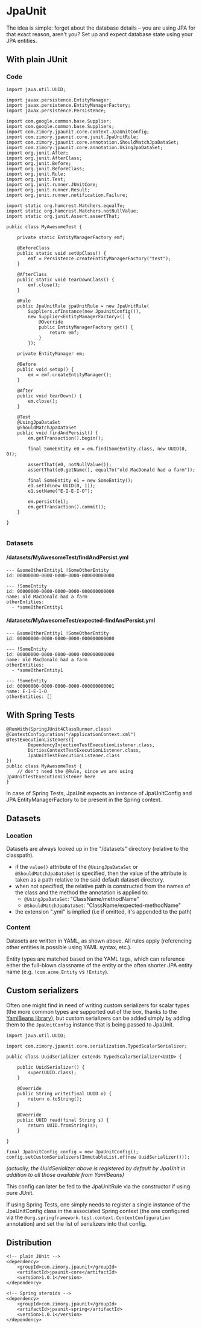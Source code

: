 # JpaUnit

The idea is simple: forget about the database details – you are using JPA for that exact reason, aren't you? Set up and expect database state using your JPA entities.

## With plain JUnit

### Code

```
import java.util.UUID;

import javax.persistence.EntityManager;
import javax.persistence.EntityManagerFactory;
import javax.persistence.Persistence;

import com.google.common.base.Supplier;
import com.google.common.base.Suppliers;
import com.zimory.jpaunit.core.context.JpaUnitConfig;
import com.zimory.jpaunit.core.junit.JpaUnitRule;
import com.zimory.jpaunit.core.annotation.ShouldMatchJpaDataSet;
import com.zimory.jpaunit.core.annotation.UsingJpaDataSet;
import org.junit.After;
import org.junit.AfterClass;
import org.junit.Before;
import org.junit.BeforeClass;
import org.junit.Rule;
import org.junit.Test;
import org.junit.runner.JUnitCore;
import org.junit.runner.Result;
import org.junit.runner.notification.Failure;

import static org.hamcrest.Matchers.equalTo;
import static org.hamcrest.Matchers.notNullValue;
import static org.junit.Assert.assertThat;

public class MyAwesomeTest {

    private static EntityManagerFactory emf;

    @BeforeClass
    public static void setUpClass() {
        emf = Persistence.createEntityManagerFactory("test");
    }

    @AfterClass
    public static void tearDownClass() {
        emf.close();
    }
    
    @Rule
    public JpaUnitRule jpaUnitRule = new JpaUnitRule(
        Suppliers.ofInstance(new JpaUnitConfig()), 
        new Supplier<EntityManagerFactory>() {
            @Override
            public EntityManagerFactory get() {
                return emf;
            }
        });

    private EntityManager em;

    @Before
    public void setUp() {
        em = emf.createEntityManager();
    }

    @After
    public void tearDown() {
        em.close();
    }

    @Test
    @UsingJpaDataSet
    @ShouldMatchJpaDataSet
    public void findAndPersist() {
        em.getTransaction().begin();

        final SomeEntity e0 = em.find(SomeEntity.class, new UUID(0, 0));

        assertThat(e0, notNullValue());
        assertThat(e0.getName(), equalTo("old MacDonald had a farm"));

        final SomeEntity e1 = new SomeEntity();
        e1.setId(new UUID(0, 1));
        e1.setName("E-I-E-I-O");

        em.persist(e1);
        em.getTransaction().commit();
    }
    
}
    
```

### Datasets
#### /datasets/MyAwesomeTest/findAndPersist.yml

```
--- &someOtherEntity1 !SomeOtherEntity
id: 00000000-0000-0000-0000-000000000000

--- !SomeEntity
id: 00000000-0000-0000-0000-000000000000
name: old MacDonald had a farm
otherEntities:
  - *someOtherEntity1
```

#### /datasets/MyAwesomeTest/expected-findAndPersist.yml

```
--- &someOtherEntity1 !SomeOtherEntity
id: 00000000-0000-0000-0000-000000000000

--- !SomeEntity
id: 00000000-0000-0000-0000-000000000000
name: old MacDonald had a farm
otherEntities:
  - *someOtherEntity1

--- !SomeEntity
id: 00000000-0000-0000-0000-000000000001
name: E-I-E-I-O
otherEntities: []
```


## With Spring Tests
```
@RunWith(SpringJUnit4ClassRunner.class)
@ContextConfiguration("/applicationContext.xml")
@TestExecutionListeners({
        DependencyInjectionTestExecutionListener.class,
        DirtiesContextTestExecutionListener.class,
        JpaUnitTestExecutionListener.class
})
public class MyAwesomeTest {
    // don't need the @Rule, since we are using JpaUnitTestExecutionListener here
}
```

In case of Spring Tests, JpaUnit expects an instance of JpaUnitConfig and JPA EntityManagerFactory to be present in the Spring context.

## Datasets

### Location

Datasets are always looked up in the "/datasets" directory (relative to the classpath). 

- if the ```value()``` attribute of the ```@UsingJpaDataSet``` or ```@ShouldMatchJpaDataSet``` is specified, then the value of the attribute is taken as a path relative to the said default dataset directory.
- when not specified, the relative path is constructed from the names of the class and the method the annotation is applied to:
  - ```@UsingJpaDataSet```: "ClassName/methodName"
  - ```@ShouldMatchJpaDataSet```: "ClassName/expected-methodName"
- the extension ".yml" is implied (i.e if omitted, it's appended to the path)
 
### Content

Datasets are written in YAML, as shown above. All rules apply (referencing other entities is possible using YAML syntax, etc.).

Entity types are matched based on the YAML tags, which can reference either the full-blown classname of the entity or the often shorter JPA entity name (e.g. ```!com.acme.Entity``` vs ```!Entity```).

## Custom serializers

Often one might find in need of writing custom serializers for scalar types (the more common types are supported out of the box, thanks to the [YamlBeans library](http://yamlbeans.sourceforge.net/)), but custom serializers can be added simply by adding them to the ```JpaUnitConfig``` instance that is being passed to JpaUnit.

```
import java.util.UUID;

import com.zimory.jpaunit.core.serialization.TypedScalarSerializer;

public class UuidSerializer extends TypedScalarSerializer<UUID> {

    public UuidSerializer() {
        super(UUID.class);
    }

    @Override
    public String write(final UUID o) {
        return o.toString();
    }

    @Override
    public UUID read(final String s) {
        return UUID.fromString(s);
    }

}

final JpaUnitConfig config = new JpaUnitConfig();
config.setCustomSerializers(ImmutableList.of(new UuidSerializer()));
```

_(actually, the UuidSerializer above is registered by default by JpaUnit in addition to all those available from YamlBeans)_

This config can later be fed to the JpaUnitRule via the constructor if using pure JUnit. 

If using Spring Tests, one simply needs to register a single instance of the JpaUnitConfig class in the associated Spring context (the one configured via the ```@org.springframework.test.context.ContextConfiguration``` annotation) and set the list of serializers into that config.

## Distribution
```
<!-- plain JUnit -->
<dependency>
    <groupId>com.zimory.jpaunit</groupId>
    <artifactId>jpaunit-core</artifactId>
    <version>1.0.1</version>
</dependency>

<!-- Spring steroids -->
<dependency>
    <groupId>com.zimory.jpaunit</groupId>
    <artifactId>jpaunit-spring</artifactId>
    <version>1.0.1</version>
</dependency>
```
